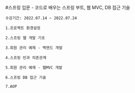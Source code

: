 #스프링 입문 - 코드로 배우는 스프링 부트, 웹 MVC, DB 접근 기술

	수강기간: 2022.07.14 ~ 2022.07.24

	1.프로젝트 환경설정
	
	2.스프링 웹 개발 기초

	3.회원 관리 예제 - 백엔드 개발

	4.스프링 빈과 의존관계

	5.회원 관리 예제 - 웹MVC 개발
	  
	6.스프링 DB 접근 기술

	7.AOP
